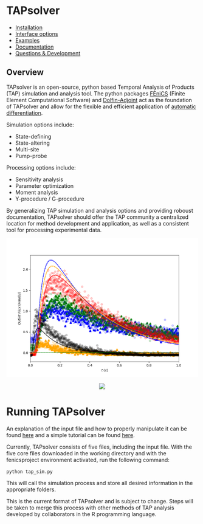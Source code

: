 
# TAPsolver

* [Installation](https://github.com/medford-group/TAPsolver/tree/master/docs/resources/installation)
* [Interface options](https://github.com/medford-group/TAPsolver/tree/master/docs/resources/ineterfaceOptions)
* [Examples](https://github.com/medford-group/TAPsolver/tree/master/docs/resources/examples/coAdsorption)
* [Documentation](https://github.com/medford-group/TAPsolver/tree/master/docs/resources/input_file)
* [Questions & Development](https://github.com/medford-group/TAPsolver/tree/master/docs/resources/questionsDiscussion) 

## Overview
TAPsolver is an open-source, python based Temporal Analysis of Products (TAP) simulation and analysis tool. The python packages [FEniCS](https://fenicsproject.org/)  (Finite Element Computational Software) and [Dolfin-Adjoint](http://www.dolfin-adjoint.org/en/latest/) act as the foundation of TAPsolver and allow for the flexible and efficient application of [automatic differentiation](https://towardsdatascience.com/automatic-differentiation-explained-b4ba8e60c2ad). 

Simulation options include:

* State-defining
* State-altering
* Multi-site 
* Pump-probe 

Processing options include:

* Sensitivity analysis
* Parameter optimization
* Moment analysis
* Y-procedure / G-procedure

By generalizing TAP simulation and analysis options and providing roboust documentation, TAPsolver should offer the TAP community a centralized location for method development and application, as well as a consistent tool for processing experimental data. 


<p align="center">
  <img src="https://github.com/medford-group/TAPsolver/blob/master/docs/figures/expSimExample.png">
</p>

<p align="center">
  <img src="https://github.com/medford-group/TAPsolver/blob/master/docs/figures/CO.gif">
</p>

# Running TAPsolver

An explanation of the input file and how to properly manipulate it can be found [here](https://github.com/medford-group/TAPsolver/tree/master/docs/resources/input_file) and a simple tutorial can be found [here](https://github.com/medford-group/TAPsolver/tree/master/docs/resources/examples/coAdsorption).

Currently, TAPsolver consists of five files, including the input file. With the five core files downloaded in the working directory and with the fenicsproject environment activated, run the following command:

	python tap_sim.py

This will call the simulation process and store all desired information in the appropriate folders.  

This is the current format of TAPsolver and is subject to change. Steps will be taken to merge this process with other methods of TAP analysis developed by collaborators in the R programming language. 
